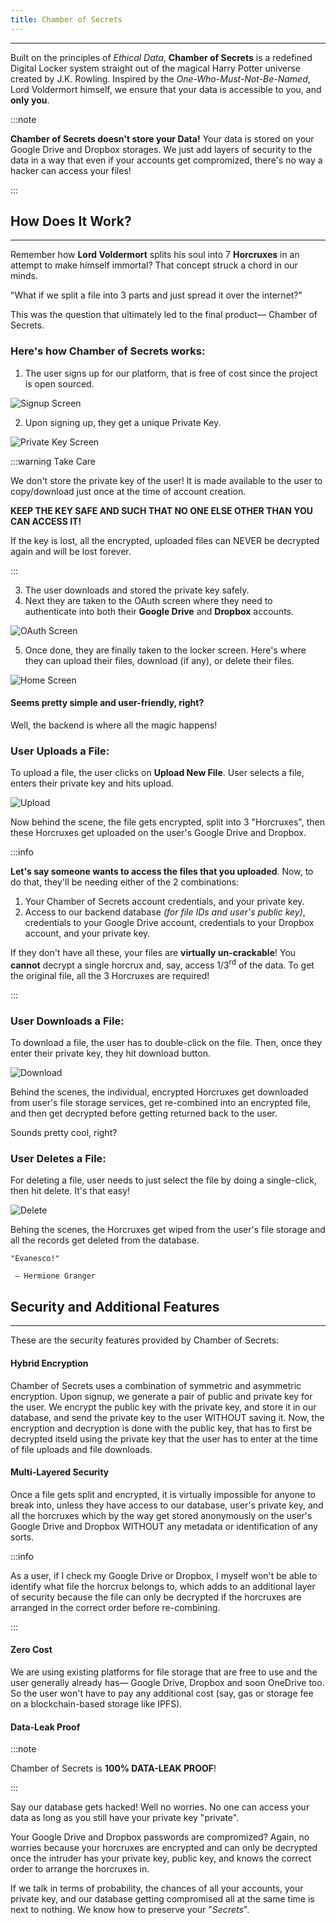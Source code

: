```yaml
---
title: Chamber of Secrets 
---
```

---

Built on the principles of *Ethical Data*, **Chamber of Secrets** is a redefined Digital Locker system straight out of the magical Harry Potter universe created by J.K. Rowling. Inspired by the *One-Who-Must-Not-Be-Named*, Lord Voldermort himself, we ensure that your data is accessible to you, and **only you**. 

:::note

**Chamber of Secrets doesn't store your Data!** Your data is stored on your Google Drive and Dropbox storages. We just add layers of security to the data in a way that even if your accounts get compromized, there's no way a hacker can access your files!

:::

## How Does It Work?
---

Remember how **Lord Voldermort** splits his soul into 7 **Horcruxes** in an attempt to make himself immortal? That concept struck a chord in our minds.  

"What if we split a file into 3 parts and just spread it over the internet?"

This was the question that ultimately led to the final product— Chamber of Secrets.

### Here's how Chamber of Secrets works:

1. The user signs up for our platform, that is free of cost since the project is open sourced.

![Signup Screen](/img/signup.jpg)

2. Upon signing up, they get a unique Private Key.

![Private Key Screen](/img/private.jpg) 
 
:::warning Take Care

We don't store the private key of the user! It is made available to the user to copy/download just once at the time of account creation. 

**KEEP THE KEY SAFE AND SUCH THAT NO ONE ELSE OTHER THAN YOU CAN ACCESS IT!**

If the key is lost, all the encrypted, uploaded files can NEVER be decrypted again and will be lost forever. 

:::

3. The user downloads and stored the private key safely.
4. Next they are taken to the OAuth screen where they need to authenticate into both their **Google Drive** and **Dropbox** accounts. 

![OAuth Screen](/img/oauth.jpg)

5. Once done, they are finally taken to the locker screen. Here's where they can upload their files, download (if any), or delete their files.

![Home Screen](/img/home.jpg) 

#### Seems pretty simple and user-friendly, right? 

Well, the backend is where all the magic happens!

### User Uploads a File:

To upload a file, the user clicks on **Upload New File**. User selects a file, enters their private key and hits upload.

![Upload](/img/upload.jpg) 

Now behind the scene, the file gets encrypted, split into 3 "Horcruxes", then these Horcruxes get uploaded on the user's Google Drive and Dropbox. 

:::info

**Let's say someone wants to access the files that you uploaded**. Now, to do that, they'll be needing either of the 2 combinations:

1. Your Chamber of Secrets account credentials, and your private key.
2. Access to our backend database *(for file IDs and user's public key)*, credentials to your Google Drive account, credentials to your Dropbox account, and your private key.

If they don't have all these, your files are **virtually un-crackable**! You **cannot** decrypt a single horcrux and, say, access 1/3<sup>rd</sup> of the data. To get the original file, all the 3 Horcruxes are required!

:::


### User Downloads a File:

To download a file, the user has to double-click on the file. Then, once they enter their private key, they hit download button.
 
![Download](/img/download.jpg)

Behind the scenes, the individual, encrypted Horcruxes get downloaded from user's file storage services, get re-combined into an encrypted file, and then get decrypted before getting returned back to the user. 

Sounds pretty cool, right?

### User Deletes a File:

For deleting a file, user needs to just select the file by doing a single-click, then hit delete. It's that easy!

![Delete](/img/delete.jpg) 

Behing the scenes, the Horcruxes get wiped from the user's file storage and all the records get deleted from the database. 

    "Evanesco!"

     — Hermione Granger

## Security and Additional Features
---

These are the security features provided by Chamber of Secrets:

#### Hybrid Encryption
Chamber of Secrets uses a combination of symmetric and asymmetric encryption. Upon signup, we generate a pair of public and private key for the user. We encrypt the public key with the private key, and store it in our database, and send the private key to the user WITHOUT saving it. Now, the encryption and decryption is done with the public key, that has to first be decrypted itseld using the private key that the user has to enter at the time of file uploads and file downloads.

#### Multi-Layered Security
Once a file gets split and encrypted, it is virtually impossible for anyone to break into, unless they have access to our database, user's private key, and all the horcruxes which by the way get stored anonymously on the user's Google Drive and Dropbox WITHOUT any metadata or identification of any sorts. 

:::info

As a user, if I check my Google Drive or Dropbox, I myself won't be able to identify what file the horcrux belongs to, which adds to an additional layer of security because the file can only be decrypted if the horcruxes are arranged in the correct order before re-combining.

:::

#### Zero Cost
We are using existing platforms for file storage that are free to use and the user generally already has— Google Drive, Dropbox and soon OneDrive too. So the user won't have to pay any additional cost (say, gas or storage fee on a blockchain-based storage like IPFS).

#### Data-Leak Proof
:::note

Chamber of Secrets is **100% DATA-LEAK PROOF**!

:::

Say our database gets hacked! Well no worries. No one can access your data as long as you still have your private key "private".

Your Google Drive and Dropbox passwords are compromized? Again, no worries because your horcruxes are encrypted and can only be decrypted once the intruder has your private key, public key, and knows the correct order to arrange the horcruxes in.

If we talk in terms of probability, the chances of all your accounts, your private key, and our database getting compromised all at the same time is next to nothing. We know how to preserve your "*Secrets*".